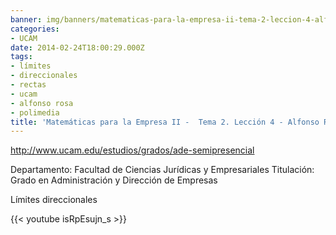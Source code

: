 ```yaml
---
banner: img/banners/matematicas-para-la-empresa-ii-tema-2-leccion-4-alfonso-rosa.jpg
categories:
- UCAM
date: 2014-02-24T18:00:29.000Z
tags:
- límites
- direccionales
- rectas
- ucam
- alfonso rosa
- polimedia
title: 'Matemáticas para la Empresa II -  Tema 2. Lección 4 - Alfonso Rosa'
---
```


http://www.ucam.edu/estudios/grados/ade-semipresencial

Departamento: Facultad de Ciencias Jurídicas y Empresariales
Titulación: Grado en Administración y Dirección de Empresas


Límites direccionales

{{< youtube isRpEsujn_s >}}

